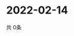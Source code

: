 # 2022-02-14
  共 0条

  <!-- BEGIN -->
  <!-- 最后更新时间Mon Feb 14 2022 04:05:37 GMT+0000 (Coordinated Universal Time) -->
  
  <!-- END -->
  
  